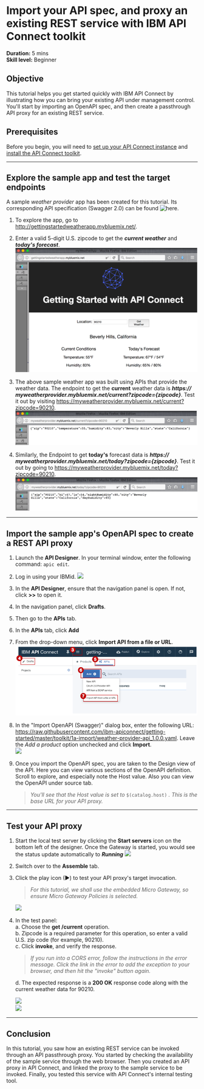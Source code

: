 # Import your API spec, and proxy an existing REST service with IBM API Connect toolkit 
**Duration:** 5 mins  
**Skill level:** Beginner  

## Objective
This tutorial helps you get started quickly with IBM API Connect by illustrating how you can bring your existing API under management control. You'll start by importing an OpenAPI spec, and then create a passthrough API proxy for an existing REST service.  

## Prerequisites
Before you begin, you will need to <a href="https://github.com/ibm-apiconnect/getting-started/tree/master/bluemix/0-prereq" target="blank">set up your API Connect instance</a> and <a href="https://github.com/ibm-apiconnect/getting-started/blob/master/toolkit/0-Prereq" target="blank">install the API Connect toolkit</a>.  

---

## Explore the sample app and test the target endpoints
A sample _weather provider_ app has been created for this tutorial. Its corresponding API specification (Swagger 2.0) can be found ![here](https://raw.githubusercontent.com/ibm-apiconnect/getting-started/master/bluemix/1a/weather-provider-api_1.0.0.yaml).
1. To explore the app, go to http://gettingstartedweatherapp.mybluemix.net/.  
2. Enter a valid 5-digit U.S. zipcode to get the _**current weather**_ and _**today's forecast**_.  
  ![](images/explore-weatherapp-1.png)

3. The above sample weather app was built using APIs that provide the weather data. The endpoint to get the **current** weather data is _**https:// myweatherprovider<span></span>.mybluemix.net/current?zipcode={zipcode}**_. Test it out by visiting https://myweatherprovider.mybluemix.net/current?zipcode=90210.  
  ![](images/explore-weatherapp-2.png)

4. Similarly, the Endpoint to get **today's** forecast data is _**https:// myweatherprovider<span></span>.mybluemix.net/today?zipcode={zipcode}**_. Test it out by going to https://myweatherprovider.mybluemix.net/today?zipcode=90210.  
  ![](images/explore-weatherapp-3.png)


---

## Import the sample app's OpenAPI spec to create a REST API proxy
1. Launch the **API Designer**. In your terminal window, enter the following command: `apic edit`.
2. Log in using your IBMid.
    ![](images/screenshot_apic-edit_login.png)
3. In the **API Designer**, ensure that the navigation panel is open. If not, click **>>** to open it.  
4. In the navigation panel, click **Drafts**.  
5. Then go to the **APIs** tab.
6. In the **APIs** tab, click **Add**
7. From the drop-down menu, click **Import API from a file or URL**.  
    ![](images/toolkit-import-1.png)

8. In the "Import OpenAPI (Swagger)" dialog box, enter the following URL:
https://raw.githubusercontent.com/ibm-apiconnect/getting-started/master/toolkit/1a-import/weather-provider-api_1.0.0.yaml. Leave the _Add a product_ option unchecked and click **Import**.  
    ![](images/screenshot_import-url.png)  
9. Once you import the OpenAPI spec, you are taken to the Design view of the API. Here you can view various sections of the OpenAPI definition. Scroll to explore, and especially note the Host value. Also you can view the OpenAPI under source tab.
   > _You'll see that the Host value is set to_ ```$(catalog.host)``` _. This is the base URL for your API proxy._
 
---

## Test your API proxy

1. Start the local test server by clicking the **Start servers** icon on the bottom left of the designer. Once the Gateway is started, you would see the status update automatically to _**Running**_
    ![](images/screenshot_start-server-1.png)
 
2. Switch over to the **Assemble** tab.

3. Click the play icon (►) to test your API proxy's target invocation.
    > _For this tutorial, we shall use the embedded Micro Gateway, so ensure Micro Gateway Policies is selected._
    
    ![](images/screenshot_test-0.png)

4. In the test panel:   
   a. Choose the **get /current** operation.  
   b. Zipcode is a required parameter for this operation, so enter a valid U.S. zip code (for example, 90210).  
   c. Click **invoke**, and verify the response.  
   > _If you run into a CORS error, follow the instructions in the error message. Click the link in the error to add the exception to your browser, and then     hit the "invoke" button again._   
   
   d. The expected response is a **200 OK** response code along with  the current weather data for 90210.
    
    ![](images/screenshot_test-1.png)    
    ![](images/screenshot_test-2.png)  


---

## Conclusion

In this tutorial, you saw how an existing REST service can be invoked through an API passthrough proxy. You started by checking the availability of the sample service through the web browser. Then you created an API proxy in API Connect, and linked the proxy to the sample service to be invoked. Finally, you tested this service with API Connect's internal testing tool.
